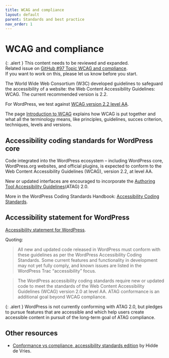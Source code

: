 ```yaml
---
title: WCAG and compliance
layout: default
parent: Standards and best practice
nav_order: 1
---
```


# WCAG and compliance

{: .alert }
This content needs to be reviewed and expanded.  
Related issue on [GitHub #97 Topic WCAG and compliance](https://github.com/wpaccessibility/wp-a11y-docs/issues/97).  
If you want to work on this, please let us know before you start.

The World Wide Web Consortium (W3C) developed guidelines to safeguard the accessibility of a website: the Web Content Accessibility Guidelines: WCAG. The current recommended version is 2.2.

For WordPress, we test against [WCAG version 2.2 level AA](https://www.w3.org/WAI/WCAG22/quickref/).

The page [Introduction to WCAG](/docs/start/wcag-intro/) explains how WCAG is put together and what all the terminology means, like principles, guidelines, succes criterion, techniques, levels and versions.

## Accessibility coding standards for WordPress core

Code integrated into the WordPress ecosystem – including WordPress core, WordPress.org websites, and official plugins, is expected to conform to the Web Content Accessibility Guidelines (WCAG), version 2.2, at level AA.

New or updated interfaces are encouraged to incorporate the [Authoring Tool Accessibility Guidelines](https://www.w3.org/WAI/standards-guidelines/atag/)(ATAG) 2.0.

More in the WordPress Coding Standards Handbook: [Accessibility Coding Standards](https://developer.wordpress.org/coding-standards/wordpress-coding-standards/accessibility/).

## Accessibility statement for WordPress
[Accessibility statement for WordPress](https://wordpress.org/about/accessibility/).

Quoting:
> All new and updated code released in WordPress must conform with these guidelines as per the WordPress Accessibility Coding Standards. Some current features and functionality in development may not yet fully comply, and known issues are listed in the WordPress Trac “accessibility” focus.

> The WordPress accessibility coding standards require new or updated code to meet the standards of the Web Content Accessibility Guidelines (WCAG) version 2.0 at level AA. ATAG conformance is an additional goal beyond WCAG compliance.

{: .alert }
WordPress is not currently conforming with ATAG 2.0, but pledges to pursue features that are accessible and which help users create accessible content in pursuit of the long-term goal of ATAG compliance.

## Other resources

- [Conformance vs compliance, accessibility standards edition](https://hidde.blog/compliance-conformance/) by Hidde de Vries.
